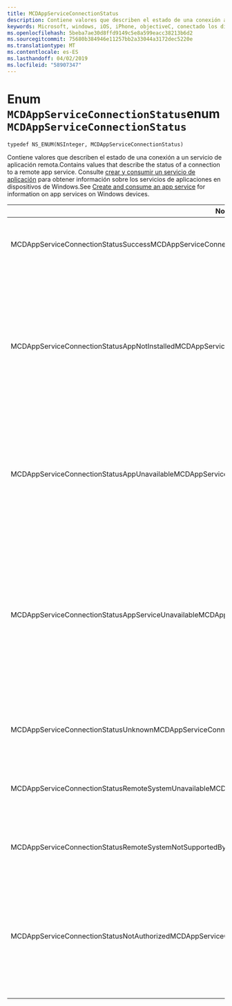 ```yaml
---
title: MCDAppServiceConnectionStatus
description: Contiene valores que describen el estado de una conexión a un servicio de aplicación remota.
keywords: Microsoft, windows, iOS, iPhone, objectiveC, conectado los dispositivos, proyecto Roma
ms.openlocfilehash: 5beba7ae30d8ffd9149c5e8a599eacc38213b6d2
ms.sourcegitcommit: 75680b384946e11257bb2a33044a3172dec5220e
ms.translationtype: MT
ms.contentlocale: es-ES
ms.lasthandoff: 04/02/2019
ms.locfileid: "58907347"
---
```

# <a name="enum-mcdappserviceconnectionstatus"></a><span data-ttu-id="bf69b-104">Enum `MCDAppServiceConnectionStatus`</span><span class="sxs-lookup"><span data-stu-id="bf69b-104">enum `MCDAppServiceConnectionStatus`</span></span>

```
typedef NS_ENUM(NSInteger, MCDAppServiceConnectionStatus)
```

<span data-ttu-id="bf69b-105">Contiene valores que describen el estado de una conexión a un servicio de aplicación remota.</span><span class="sxs-lookup"><span data-stu-id="bf69b-105">Contains values that describe the status of a connection to a remote app service.</span></span> <span data-ttu-id="bf69b-106">Consulte [crear y consumir un servicio de aplicación](https://docs.microsoft.com/windows/uwp/launch-resume/how-to-create-and-consume-an-app-service) para obtener información sobre los servicios de aplicaciones en dispositivos de Windows.</span><span class="sxs-lookup"><span data-stu-id="bf69b-106">See [Create and consume an app service](https://docs.microsoft.com/windows/uwp/launch-resume/how-to-create-and-consume-an-app-service) for information on app services on Windows devices.</span></span>

|<span data-ttu-id="bf69b-107">Nombre</span><span class="sxs-lookup"><span data-stu-id="bf69b-107">Name</span></span>   |<span data-ttu-id="bf69b-108">Valor</span><span class="sxs-lookup"><span data-stu-id="bf69b-108">Value</span></span>   |<span data-ttu-id="bf69b-109">Descripción</span><span class="sxs-lookup"><span data-stu-id="bf69b-109">Description</span></span>   |
|--------|-------|-------------|
|<span data-ttu-id="bf69b-110">MCDAppServiceConnectionStatusSuccess</span><span class="sxs-lookup"><span data-stu-id="bf69b-110">MCDAppServiceConnectionStatusSuccess</span></span> | <span data-ttu-id="bf69b-111">0</span><span class="sxs-lookup"><span data-stu-id="bf69b-111">0</span></span>| <span data-ttu-id="bf69b-112">La conexión con el servicio de aplicación se abrió correctamente.</span><span class="sxs-lookup"><span data-stu-id="bf69b-112">The connection to the app service was opened successfully.</span></span>|
|<span data-ttu-id="bf69b-113">MCDAppServiceConnectionStatusAppNotInstalled</span><span class="sxs-lookup"><span data-stu-id="bf69b-113">MCDAppServiceConnectionStatusAppNotInstalled</span></span> | <span data-ttu-id="bf69b-114">1</span><span class="sxs-lookup"><span data-stu-id="bf69b-114">1</span></span>| <span data-ttu-id="bf69b-115">El paquete para el servicio de aplicación a la que se intentó realizar una conexión no está instalado en el dispositivo.</span><span class="sxs-lookup"><span data-stu-id="bf69b-115">The package for the app service to which a connection was attempted is not installed on the device.</span></span> <span data-ttu-id="bf69b-116">Compruebe que el paquete está instalado antes de intentar abrir una conexión con el servicio de aplicación.</span><span class="sxs-lookup"><span data-stu-id="bf69b-116">Check that the package is installed before trying to open a connection to the app service.</span></span>|
|<span data-ttu-id="bf69b-117">MCDAppServiceConnectionStatusAppUnavailable</span><span class="sxs-lookup"><span data-stu-id="bf69b-117">MCDAppServiceConnectionStatusAppUnavailable</span></span> | <span data-ttu-id="bf69b-118">2</span><span class="sxs-lookup"><span data-stu-id="bf69b-118">2</span></span>| <span data-ttu-id="bf69b-119">El paquete para el servicio de aplicación a la que se intentó realizar una conexión no está disponible temporalmente.</span><span class="sxs-lookup"><span data-stu-id="bf69b-119">The package for the app service to which a connection was attempted is temporarily unavailable.</span></span> <span data-ttu-id="bf69b-120">Intente conectarse de nuevo más tarde.</span><span class="sxs-lookup"><span data-stu-id="bf69b-120">Try to connect again later.</span></span>|
|<span data-ttu-id="bf69b-121">MCDAppServiceConnectionStatusAppServiceUnavailable</span><span class="sxs-lookup"><span data-stu-id="bf69b-121">MCDAppServiceConnectionStatusAppServiceUnavailable</span></span> | <span data-ttu-id="bf69b-122">3</span><span class="sxs-lookup"><span data-stu-id="bf69b-122">3</span></span>| <span data-ttu-id="bf69b-123">La aplicación con el identificador del paquete especificado está instalado y disponible, pero la aplicación no declara compatibilidad para el servicio de aplicación especificado.</span><span class="sxs-lookup"><span data-stu-id="bf69b-123">The app with the specified package ID is installed and available, but the app does not declare support for the specified app service.</span></span> <span data-ttu-id="bf69b-124">Compruebe que el nombre del servicio en la aplicación y la versión de la aplicación son correctos.</span><span class="sxs-lookup"><span data-stu-id="bf69b-124">Check that the name of the app service and the version of the app are correct.</span></span>|
|<span data-ttu-id="bf69b-125">MCDAppServiceConnectionStatusUnknown</span><span class="sxs-lookup"><span data-stu-id="bf69b-125">MCDAppServiceConnectionStatusUnknown</span></span> | <span data-ttu-id="bf69b-126">4</span><span class="sxs-lookup"><span data-stu-id="bf69b-126">4</span></span>| <span data-ttu-id="bf69b-127">No se pudo establecer la conexión por un motivo desconocido.</span><span class="sxs-lookup"><span data-stu-id="bf69b-127">The connection could not be established for an unknown reason.</span></span>|
|<span data-ttu-id="bf69b-128">MCDAppServiceConnectionStatusRemoteSystemUnavailable</span><span class="sxs-lookup"><span data-stu-id="bf69b-128">MCDAppServiceConnectionStatusRemoteSystemUnavailable</span></span> | <span data-ttu-id="bf69b-129">5</span><span class="sxs-lookup"><span data-stu-id="bf69b-129">5</span></span>| <span data-ttu-id="bf69b-130">El dispositivo remoto de destino o la aplicación ya no está disponible para la conexión.</span><span class="sxs-lookup"><span data-stu-id="bf69b-130">The target remote device or application is no longer available for connection.</span></span>|
|<span data-ttu-id="bf69b-131">MCDAppServiceConnectionStatusRemoteSystemNotSupportedByApp</span><span class="sxs-lookup"><span data-stu-id="bf69b-131">MCDAppServiceConnectionStatusRemoteSystemNotSupportedByApp</span></span> | <span data-ttu-id="bf69b-132">6</span><span class="sxs-lookup"><span data-stu-id="bf69b-132">6</span></span>|<span data-ttu-id="bf69b-133">La aplicación cliente no está configurada para admitir la conectividad remota.</span><span class="sxs-lookup"><span data-stu-id="bf69b-133">The client app is not configured to support remote connectivity.</span></span>|
|<span data-ttu-id="bf69b-134">MCDAppServiceConnectionStatusNotAuthorized</span><span class="sxs-lookup"><span data-stu-id="bf69b-134">MCDAppServiceConnectionStatusNotAuthorized</span></span> | <span data-ttu-id="bf69b-135">7</span><span class="sxs-lookup"><span data-stu-id="bf69b-135">7</span></span>| <span data-ttu-id="bf69b-136">El dispositivo cliente no está autorizado para admitir la conectividad remota.</span><span class="sxs-lookup"><span data-stu-id="bf69b-136">The client device is not authorized to support remote connectivity.</span></span> <span data-ttu-id="bf69b-137">Esto puede ocurrir porque el MCDAppServiceConnection se pasó un token no válido.</span><span class="sxs-lookup"><span data-stu-id="bf69b-137">This may occur because the MCDAppServiceConnection was passed an invalid token.</span></span>|